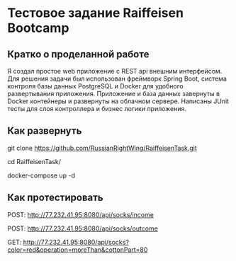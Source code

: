 # Тестовое задание Raiffeisen Bootcamp
## Кратко о проделанной работе
Я создал простое web приложение с REST api внешним интерфейсом. Для решения задачи был использован фреймворк Spring Boot, система контроля базы данных PostgreSQL и Docker для удобного развертывания приложения. Приложение и база данных завернуты в Docker контейнеры и развернуты на облачном сервере. Написаны JUnit тесты для слоя контроллера и бизнес логики приложения.

## Как развернуть
  git clone https://github.com/RussianRightWing/RaiffeisenTask.git
  
  cd RaiffeisenTask/
  
  docker-compose up -d
  
## Как протестировать

  POST: http://77.232.41.95:8080/api/socks/income

  POST: http://77.232.41.95:8080/api/socks/outcome

  GET:  http://77.232.41.95:8080/api/socks?color=red&operation=moreThan&cottonPart=80
  
